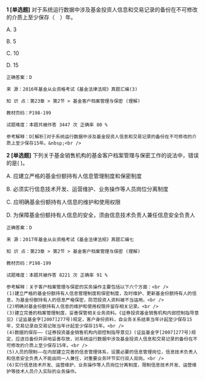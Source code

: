**1 [单选题]** 对于系统运行数据中涉及基金投资人信息和交易记录的备份在不可修改的介质上至少保存（　）年。 

A. 3&nbsp;

B. 5&nbsp;

C. 10&nbsp;

D. 15&nbsp;

```
正确答案：D

来 源：2016年基金从业资格考试《基金法律法规》真题汇编(3)

知 识 点：第23章 > 第2节 > 基金客户档案管理与保密 (理解)

教材页码：P198-199

试题难度：本题共被作答 3447 次 正确率 80 %

参考解释：D[解析]对于系统运行数据中涉及基金投资人信息和交易记录的备份在不可修改的介质上至少保存15年。&nbsp;<br />

```


**2 [单选题]** 下列关于基金销售机构的基金客户档案管理与保密工作的说法中，错误的是(       )。

A. 应建立严格的基金份额持有人信息管理制度和保密制度

B. 必须实行信息技术开发、运营维护、业务操作等人员岗位分离制度

C. 应明确基金份额持有人信息的维护和使用权限

D. 为保障基金份额持有人信息的安全，须由信息技术负责人兼任信息安全负责人

```
正确答案：D

来 源：2017年基金从业资格考试《基金法律法规》真题汇编七

知 识 点：第23章 > 第2节 > 基金客户档案管理与保密 (理解)

教材页码：P198-199

试题难度：本题共被作答 8221 次 正确率 91 %

参考解释：关于客户档案管理与保密的实务操作主要包括以下六个方面：<br />
(1)建立严格的基金份额持有人信息管理制度和保密制度，及时维护、更新基金份额持有人的信息，为基金份额持有人的信息严格保密，防范投资人资料被不当运用。<br />
(2)明确对基金份额持有人信息的维护和使用权限并留存相关记录。<br />
(3)建立完善的档案管理制度，妥善保管相关业务资料。《证券投资基金销售机构内部控制指导意见》(证监基金字[2007]277号)规定，客户身份资料，自业务关系结束当年计起至少保存15年，交易记录自交易记账当年计起至少保存15年。<br />
(4)数据的保存——《证券投资基金销售机构内部控制指导意见》(证监基金字[2007]277号)规定，应逐日备份并异地妥善存放，对系统运行数据中涉及基金投资人信息和交易记录的备份在不可修改的介质上至少保存15年。<br />
(5)人员的限制——在内部建立完善的信息管理体系，设置必要的信息管理岗位，信息技术负责人和信息安全负责人不能由同一人兼任，对重要业务环节实行双人双岗。<br />
(6)实行信息技术开发、运营维护、业务操作等人员岗位分离制度，限制信息技术开发、运营维护等技术人员介入实际的业务操作。
```

